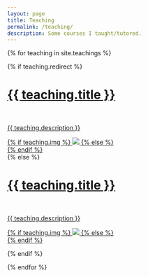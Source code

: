 ```yaml
---
layout: page
title: Teaching
permalink: /teaching/
description: Some courses I taught/tutored.
---
```


{% for teaching in site.teachings %}

{% if teaching.redirect %}
<div class="teaching">
    <div class="thumbnail">
        <a href="{{ teaching.redirect }}" target="_blank">
         <span>
            <h1>{{ teaching.title }}</h1>
            <br/>
            <p>{{ teaching.description }}</p>
        </span>
        {% if teaching.img %}
        <img class="thumbnail" src="{{ teaching.img | prepend: site.baseurl | prepend: site.url }}"/>
        {% else %}
        <div class="thumbnail blankbox"></div>
        {% endif %}    
        </a>
    </div>
</div>
{% else %}

<div class="teaching ">
    <div class="thumbnail">
        <a href="{{ teaching.url | prepend: site.baseurl | prepend: site.url }}">
        <span>
            <h1>{{ teaching.title }}</h1>
            <br/>
            <p>{{ teaching.description }}</p>
        </span>
        {% if teaching.img %}
        <img class="thumbnail" src="{{ teaching.img | prepend: site.baseurl | prepend: site.url }}"/>
        {% else %}
        <div class="thumbnail blankbox"></div>
        {% endif %}    
        </a>
    </div>
</div>

{% endif %}

{% endfor %}
